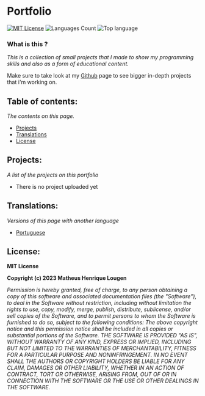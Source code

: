 # Portfolio

[![MIT License](https://img.shields.io/badge/License-MIT-green.svg)](https://choosealicense.com/licenses/mit/)
![Languages Count](https://img.shields.io/github/languages/count/matheuslougen/portfolio)
![Top language](https://img.shields.io/github/languages/top/matheuslougen/portfolio)

### What is this ?
*This is a collection of small projects that I made to show my programming skills and also as a form of educational content.*

Make sure to take look at my [Github](https://github.com/matheus-lougen) page to see bigger in-depth projects that i'm working on.

## Table of contents:
*The contents on this page.*
- [Projects](#projects)
- [Translations](#translations)
- [License](#license)

## Projects:
*A list of the projects on this portfolio*
- There is no project uploaded yet

## Translations:
*Versions of this page with another language*
- [Portuguese](https://github.com/matheuslougen/portfolio/blob/main/README_pt_br.md)

## License:

**MIT License**

**Copyright (c) 2023 Matheus Henrique Lougen**

*Permission is hereby granted, free of charge, to any person obtaining a copy of this software and associated documentation files (the "Software"), to deal in the Software without restriction, including without limitation the rights to use, copy, modify, merge, publish, distribute, sublicense, and/or sell copies of the Software, and to permit persons to whom the Software is furnished to do so, subject to the following conditions: The above copyright notice and this permission notice shall be included in all copies or substantial portions of the Software. THE SOFTWARE IS PROVIDED "AS IS", WITHOUT WARRANTY OF ANY KIND, EXPRESS OR IMPLIED, INCLUDING BUT NOT LIMITED TO THE WARRANTIES OF MERCHANTABILITY, FITNESS FOR A PARTICULAR PURPOSE AND NONINFRINGEMENT. IN NO EVENT SHALL THE AUTHORS OR COPYRIGHT HOLDERS BE LIABLE FOR ANY CLAIM, DAMAGES OR OTHER LIABILITY, WHETHER IN AN ACTION OF CONTRACT, TORT OR OTHERWISE, ARISING FROM, OUT OF OR IN CONNECTION WITH THE SOFTWARE OR THE USE OR OTHER DEALINGS IN THE SOFTWARE.*

